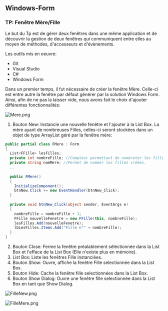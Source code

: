 ## Windows-Form ##
### TP: Fenêtre Mère/Fille ###

Le but du Tp est de gérer deux fenêtres dans une même application et de découvrir la gestion de deux fenêtres qui communiquent entre elles au moyen de méthodes, d'accesseurs et d'évènements.

Les outils mis en oeuvre:
* Git
* Visual Studio
* C#
* Windows Form

Dans un premier temps, il fut nécessaire de créer la fenêtre Mère.
Celle-ci est entre autre la fenêtre par défaut générer par la solution Windows Form.
Ainsi, afin de ne pas la laisser vide, nous avons fait le choix d'ajouter différentes fonctionnalités:

![Mere.png](http://image.noelshack.com/fichiers/2018/42/5/1539939751-mere.png)

1. Bouton New: Instancie une nouvelle fenêtre et l'ajouter à la List Box.
La mère ayant de nombreuses Filles, celles-ci seront stockées dans un objet de type ArrayList géré par la fenêtre mère:
```cs
public partial class FMere : Form
{
  List<FFille> lesFilles;
  private int nombreFille; //Compteur permettant de numéroter les filles créées.
  private string nomMere; //Permet de nommer les filles créées.
  ..
  
  public FMere()
  {
    InitializeComponent();
    btnNew.Click += new EventHandler(btnNew_Click);
  }
  
  private void btnNew_Click(object sender, EventArgs e)
  {
    nombreFille = nombreFille + 1;
    FFille nouvelleFenetre = new FFille(this, nombreFille);
    lesFilles.Add(nouvelleFenetre);
    lbLesFilles.Items.Add("Fille n°" + nombreFille);
  }
}
```
  
2. Bouton Close: Ferme la fenêtre préalablement séléctionnée dans la List Box et l'efface de la List Box (Elle n'existe plus en mémoire).
3. List Box: Liste les fenêtres Fille instanciées.
4. Bouton Show: Ouvre, affiche la fenêtre Fille selectionnée dans la List Box.
5. Bouton Hide: Cache la fenêtre fille selectionnées dans la List Box.
6. Bouton Show Dialog: Ouvre une fenêtre fille selectionnée dans la List Box en tant que Show Dialog.

![FilleNew.png](http://image.noelshack.com/fichiers/2018/42/5/1539939823-fillenew.png)

![FilleMere.png](http://image.noelshack.com/fichiers/2018/42/5/1539939856-fillemere.png)



